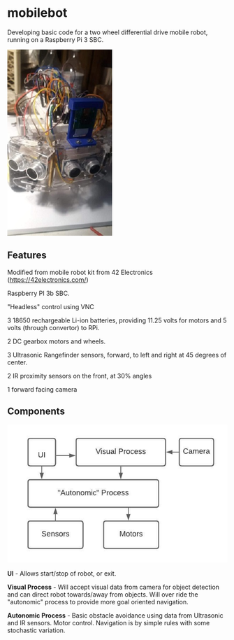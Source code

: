 # mobilebot

Developing basic code for a two wheel differential drive mobile robot, running on a Raspberry Pi 3 SBC. 

![Screenshot](images/mobilebot2.jpg)

## Features

Modified from mobile robot kit from 42 Electronics (https://42electronics.com/)

Raspberry PI 3b SBC.

"Headless" control using VNC

3 18650 rechargeable Li-ion batteries, providing 11.25 volts for motors and 5 volts (through convertor) to RPi.

2 DC gearbox motors and wheels. 

3 Ultrasonic Rangefinder sensors, forward, to left and right at 45 degrees of center.  

2 IR proximity sensors on the front, at 30% angles  

1 forward facing camera  

## Components

![diagram](images/Mobilebot_diagram.jpeg)

**UI** - Allows start/stop of robot, or exit.

**Visual Process** - Will accept visual data from camera for object detection and can direct robot towards/away from 
objects. Will over ride the "autonomic" process to provide more goal oriented navigation.

**Autonomic Process** - Basic obstacle avoidance using data from Ultrasonic and IR sensors. Motor control. Navigation
is by simple rules with some stochastic variation.

